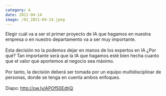 ```yaml
--- 
category: A 
date: 2021-04-14 
image: /91_2021-04-14.jpeg 
--- 
```


Elegir cuál va a ser el primer proyecto de IA que hagamos en nuestra empresa o en nuestro departamento va a ser muy importante. <br><br>Esta decisión no la podemos dejar en manos de los expertos en IA ¿Por qué? Tan importante será que la IA que hagamos esté bien hecha cuanto que el valor que aportemos al negocio sea máximo. <br><br>Por tanto, la decisión deberá ser tomada por un equipo multidisciplinar de personas, donde se tenga en cuenta ambos enfoques. <br><br>Diapo: http://ow.ly/APOf50EdtjQ